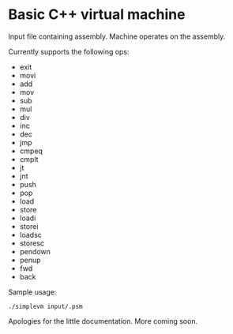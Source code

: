 # Basic C++ virtual machine

Input file containing assembly. Machine operates on the assembly. 

Currently supports the following ops:
- exit
- movi
- add
- mov
- sub
- mul
- div
- inc
- dec
- jmp
- cmpeq
- cmplt
- jt
- jnt
- push
- pop
- load
- store
- loadi
- storei
- loadsc
- storesc
- pendown
- penup
- fwd
- back


Sample usage:
```
./simplevm input/.psm
```

Apologies for the little documentation. More coming soon. 
